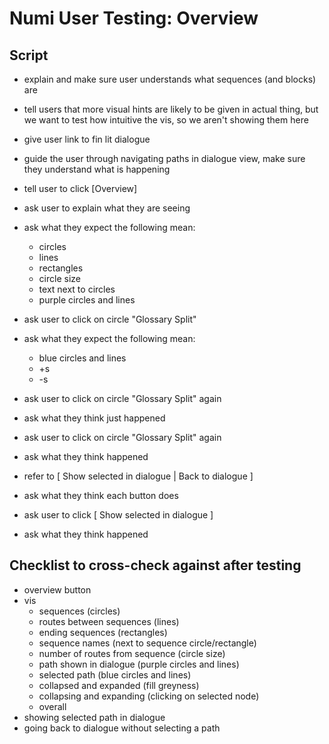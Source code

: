 Numi User Testing: Overview
===========================

Script
------
- explain and make sure user understands what sequences (and blocks) are

- tell users that more visual hints are likely to be given in actual thing, but we want to test how intuitive the vis, so we aren't showing them here

- give user link to fin lit dialogue
- guide the user through navigating paths in dialogue view, make sure they understand what is happening
- tell user to click [Overview]
- ask user to explain what they are seeing
- ask what they expect the following mean:
  - circles
  - lines
  - rectangles
  - circle size
  - text next to circles
  - purple circles and lines
- ask user to click on circle "Glossary Split"
- ask what they expect the following mean:
  - blue circles and lines
  - +s
  - -s
- ask user to click on circle "Glossary Split" again
- ask what they think just happened
- ask user to click on circle "Glossary Split" again
- ask what they think happened
- refer to [ Show selected in dialogue | Back to dialogue ]
- ask what they think each button does
- ask user to click [ Show selected in dialogue ]
- ask what they think happened

Checklist to cross-check against after testing
----------------------------------------------
- overview button
- vis
  - sequences (circles)
  - routes between sequences (lines)
  - ending sequences (rectangles)
  - sequence names (next to sequence circle/rectangle)
  - number of routes from sequence (circle size)
  - path shown in dialogue (purple circles and lines)
  - selected path (blue circles and lines)
  - collapsed and expanded (fill greyness)
  - collapsing and expanding (clicking on selected node)
  - overall
- showing selected path in dialogue
- going back to dialogue without selecting a path
